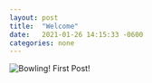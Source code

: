 ```yaml
---
layout: post
title:  "Welcome"
date:   2021-01-26 14:15:33 -0600
categories: none
---
```

![Bowling!](/leifrogers/assets/bowling.jpg)
First Post!
